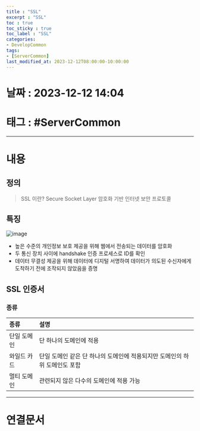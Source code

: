 ```yaml
---
title : "SSL"
excerpt : "SSL"
toc : true
toc_sticky : true
toc_label : "SSL"
categories:
- DevelopCommon
tags:
- [ServerCommon]
last_modified_at: 2023-12-12T08:00:00-10:00:00
---
```


# 날짜 : 2023-12-12 14:04

# 태그 : #ServerCommon
---

# 내용

## 정의
> SSL 이란?
> Secure Socket Layer
> 암호화 기반 인터넷 보안 프로토콜

## 특징
  
![image](../../assets/Images/SSLOperation.png)
- 높은 수준의 개인정보 보호 제공을 위해 웹에서 전송되는 데이터를 암호화
- 두 통신 장치 사이에 handshake 인증 프로세스로 ID를 확인
- 데이터 무결성 제공을 위해 데이터에 디지털 서명하여 데이터가 의도된 수신자에게 도착하기 전에 조작되지 않았음을 증명

## SSL 인증서

### 종류

| 종류        | 설명                                                                       |
|:----------- |:-------------------------------------------------------------------------- |
| 단일 도메인 | 단 하나의 도메인에 적용                                                    |
| 와일드 카드 | 단일 도메인 같은 단 하나의 도메인에 적용되지만 도메인의 하위 도메인도 포함 |
| 멀티 도메인 | 관련되지 않은 다수의 도메인에 적용 가능                                    |

---

# 연결문서
